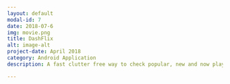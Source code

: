 ```yaml
---
layout: default
modal-id: 7
date: 2018-07-6
img: movie.png
title: DashFlix
alt: image-alt
project-date: April 2018
category: Android Application
description: A fast clutter free way to check popular, new and now playing movies. Simply go through the list and select a movie to read more about it<br> Check it out here <a href="https://github.com/Aveek-Saha/DashFlix"> DashFlix!</a> <br><a href="https://github.com/Aveek-Saha/DashFlix/releases"> Download here! </a> <br><div>Icons made by <a href="https://www.flaticon.com/authors/itim2101" title="itim2101">itim2101</a> from <a href="https://www.flaticon.com/" title="Flaticon">www.flaticon.com</a> is licensed by <a href="http://creativecommons.org/licenses/by/3.0/" title="Creative Commons BY 3.0" target="_blank">CC 3.0 BY</a></div>

---
```

